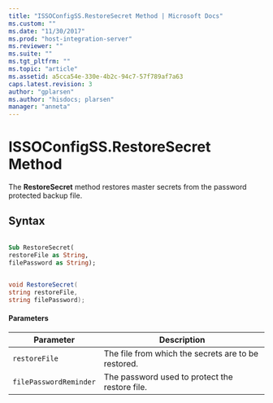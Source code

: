 ```yaml
---
title: "ISSOConfigSS.RestoreSecret Method | Microsoft Docs"
ms.custom: ""
ms.date: "11/30/2017"
ms.prod: "host-integration-server"
ms.reviewer: ""
ms.suite: ""
ms.tgt_pltfrm: ""
ms.topic: "article"
ms.assetid: a5cca54e-330e-4b2c-94c7-57f789af7a63
caps.latest.revision: 3
author: "gplarsen"
ms.author: "hisdocs; plarsen"
manager: "anneta"
---
```

# ISSOConfigSS.RestoreSecret Method
The **RestoreSecret** method restores master secrets from the password protected backup file.  
  
## Syntax  
  
```vb  
  
Sub RestoreSecret(  
restoreFile as String,  
filePassword as String);  
```  
  
```csharp  
  
void RestoreSecret(  
string restoreFile,  
string filePassword);  
```  
  
#### Parameters  
  
|Parameter|Description|  
|---------------|-----------------|  
|`restoreFile`|The file from which the secrets are to be restored.|  
|`filePasswordReminder`|The password used to protect the restore file.|
